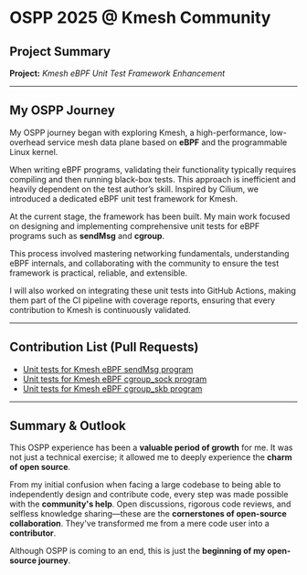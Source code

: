 # OSPP 2025 @ Kmesh Community  
## Project Summary  
**Project:** *Kmesh eBPF Unit Test Framework Enhancement*

---

## My OSPP Journey

My OSPP journey began with exploring Kmesh, a high-performance, low-overhead service mesh data plane based on **eBPF** and the programmable Linux kernel.

When writing eBPF programs, validating their functionality typically requires compiling and then running black-box tests. This approach is inefficient and heavily dependent on the test author’s skill. Inspired by Cilium, we introduced a dedicated eBPF unit test framework for Kmesh.

At the current stage, the framework has been built. My main work focused on designing and implementing comprehensive unit tests for eBPF programs such as **sendMsg** and **cgroup**.

This process involved mastering networking fundamentals, understanding eBPF internals, and collaborating with the community to ensure the test framework is practical, reliable, and extensible.

I will also worked on integrating these unit tests into GitHub Actions, making them part of the CI pipeline with coverage reports, ensuring that every contribution to Kmesh is continuously validated.

---

## Contribution List (Pull Requests)

- [Unit tests for Kmesh eBPF sendMsg program](https://github.com/kmesh-net/kmesh/pull/1452)  
- [Unit tests for Kmesh eBPF cgroup_sock program](https://github.com/kmesh-net/kmesh/pull/1453)  
- [Unit tests for Kmesh eBPF cgroup_skb program](https://github.com/kmesh-net/kmesh/pull/1474)  
---

## Summary & Outlook

This OSPP experience has been a **valuable period of growth** for me. It was not just a technical exercise; it allowed me to deeply experience the **charm of open source**.

From my initial confusion when facing a large codebase to being able to independently design and contribute code, every step was made possible with the **community's help**. Open discussions, rigorous code reviews, and selfless knowledge sharing—these are the **cornerstones of open-source collaboration**. They've transformed me from a mere code user into a **contributor**.

Although OSPP is coming to an end, this is just the **beginning of my open-source journey**.